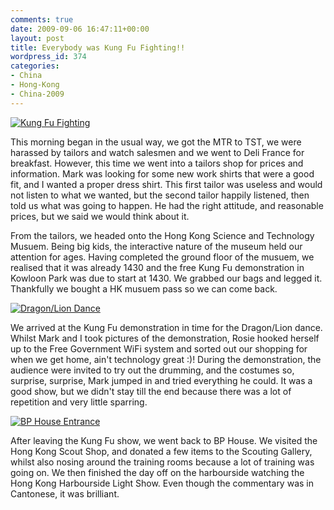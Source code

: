 ```yaml
---
comments: true
date: 2009-09-06 16:47:11+00:00
layout: post
title: Everybody was Kung Fu Fighting!!
wordpress_id: 374
categories:
- China
- Hong-Kong
- China-2009
---
```


[![Kung Fu Fighting](http://travel.perry-online.me.uk/files/2012/08/sfpgMjAwOS8yMDA5LjA4LjA1IC0gMjAwOS4wOS4xMSBUb3VyIG9mIENoaW5hLzIwMDkuMDguMzEgLSAyMDA5LjA5LjExIEhvbmcgS29uZy8qSU1HXzQ5MzguSlBHKippbWFnZSoqOTY3Yzc0NzgzODg0YWRkZmUyMzdkODlmMjc3YmMyM2Uamp-300x199.jpg)](http://travel.perry-online.me.uk/files/2012/08/sfpgMjAwOS8yMDA5LjA4LjA1IC0gMjAwOS4wOS4xMSBUb3VyIG9mIENoaW5hLzIwMDkuMDguMzEgLSAyMDA5LjA5LjExIEhvbmcgS29uZy8qSU1HXzQ5MzguSlBHKippbWFnZSoqOTY3Yzc0NzgzODg0YWRkZmUyMzdkODlmMjc3YmMyM2Uamp.jpg)


This morning began in the usual way, we got the MTR to TST, we were harassed by tailors and watch salesmen and we went to Deli France for breakfast. However, this time we went into a tailors shop for prices and information. Mark was looking for some new work shirts that were a good fit, and I wanted a proper dress shirt. This first tailor was useless and would not listen to what we wanted, but the second tailor happily listened, then told us what was going to happen. He had the right attitude, and reasonable prices, but we said we would think about it.

From the tailors, we headed onto the Hong Kong Science and Technology Musuem. Being big kids, the interactive nature of the museum held our attention for ages. Having completed the ground floor of the musuem, we realised that it was already 1430 and the free Kung Fu demonstration in Kowloon Park was due to start at 1430. We grabbed our bags and legged it. Thankfully we bought a HK musuem pass so we can come back.


[![Dragon/Lion Dance](http://travel.perry-online.me.uk/files/2012/08/sfpgMjAwOS8yMDA5LjA4LjA1IC0gMjAwOS4wOS4xMSBUb3VyIG9mIENoaW5hLzIwMDkuMDguMzEgLSAyMDA5LjA5LjExIEhvbmcgS29uZy8qSU1HXzQ4OTUuSlBHKippbWFnZSoqNDI5YTM5YmNhZDA3MmNiMzE3YjllY2JhZjQ3NDFjN2Uamp-199x300.jpg)](http://travel.perry-online.me.uk/files/2012/08/sfpgMjAwOS8yMDA5LjA4LjA1IC0gMjAwOS4wOS4xMSBUb3VyIG9mIENoaW5hLzIwMDkuMDguMzEgLSAyMDA5LjA5LjExIEhvbmcgS29uZy8qSU1HXzQ4OTUuSlBHKippbWFnZSoqNDI5YTM5YmNhZDA3MmNiMzE3YjllY2JhZjQ3NDFjN2Uamp.jpg)


We arrived at the Kung Fu demonstration in time for the Dragon/Lion dance. Whilst Mark and I took pictures of the demonstration, Rosie hooked herself up to the Free Government WiFi system and sorted out our shopping for when we get home, ain't technology great :)! During the demonstration, the audience were invited to try out the drumming, and the costumes so, surprise, surprise, Mark jumped in and tried everything he could. It was a good show, but we didn't stay till the end because there was a lot of repetition and very little sparring.


[![BP House Entrance](http://travel.perry-online.me.uk/files/2012/08/sfpgMjAwOS8yMDA5LjA4LjA1IC0gMjAwOS4wOS4xMSBUb3VyIG9mIENoaW5hLzIwMDkuMDguMzEgLSAyMDA5LjA5LjExIEhvbmcgS29uZy8qSU1HXzQ5NTUuSlBHKippbWFnZSoqMzY3MzgwM2Y2ODBlNDFhMDUxNDdlYWUzOTdmMDNiM2Qamp-300x199.jpg)](http://travel.perry-online.me.uk/files/2012/08/sfpgMjAwOS8yMDA5LjA4LjA1IC0gMjAwOS4wOS4xMSBUb3VyIG9mIENoaW5hLzIwMDkuMDguMzEgLSAyMDA5LjA5LjExIEhvbmcgS29uZy8qSU1HXzQ5NTUuSlBHKippbWFnZSoqMzY3MzgwM2Y2ODBlNDFhMDUxNDdlYWUzOTdmMDNiM2Qamp.jpg)


After leaving the Kung Fu show, we went back to BP House. We visited the Hong Kong Scout Shop, and donated a few items to the Scouting Gallery, whilst also nosing around the training rooms because a lot of training was going on. We then finished the day off on the harbourside watching the Hong Kong Harbourside Light Show. Even though the commentary was in Cantonese, it was brilliant.

